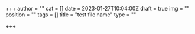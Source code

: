 +++
author = ""
cat = []
date = 2023-01-27T10:04:00Z
draft = true
img = ""
position = ""
tags = []
title = "test file name"
type = ""

+++
